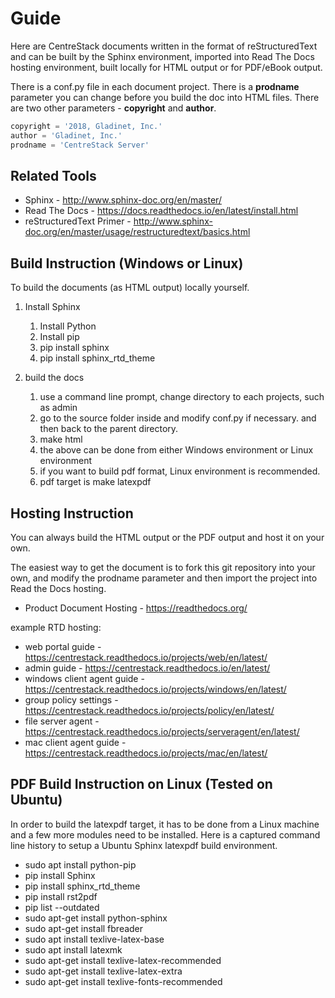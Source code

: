 # Guide

Here are CentreStack documents written in the format of reStructuredText and can be built by the Sphinx environment, imported
into Read The Docs hosting environment, built locally for HTML output or for PDF/eBook output.

There is a conf.py file in each document project. There is a **prodname** parameter you can change before you build the doc into HTML files. There are two other parameters - **copyright** and **author**.

```python
copyright = '2018, Gladinet, Inc.'
author = 'Gladinet, Inc.'
prodname = 'CentreStack Server'
```

## Related Tools

* Sphinx - http://www.sphinx-doc.org/en/master/
* Read The Docs - https://docs.readthedocs.io/en/latest/install.html
* reStructuredText Primer - http://www.sphinx-doc.org/en/master/usage/restructuredtext/basics.html

## Build Instruction (Windows or Linux)

To build the documents (as HTML output) locally yourself.
1. Install Sphinx

    1. Install Python
    1. Install pip
    1. pip install sphinx
    1. pip install sphinx_rtd_theme
    
1. build the docs

    1. use a command line prompt, change directory to each projects, such as admin
    1. go to the source folder inside and modify conf.py if necessary.  and then back to the parent directory.
    1. make html
    1. the above can be done from either Windows environment or Linux environment
    1. if you want to build pdf format, Linux environment is recommended.
    1. pdf target is make latexpdf
    
## Hosting Instruction

You can always build the HTML output or the PDF output and host it on your own.

The easiest way to get the document is to fork this git repository into your own, and modify the prodname parameter and then import 
the project into Read the Docs hosting.

* Product Document Hosting - https://readthedocs.org/

example RTD hosting:

* web portal guide - https://centrestack.readthedocs.io/projects/web/en/latest/
* admin guide - https://centrestack.readthedocs.io/en/latest/
* windows client agent guide - https://centrestack.readthedocs.io/projects/windows/en/latest/
* group policy settings - https://centrestack.readthedocs.io/projects/policy/en/latest/
* file server agent - https://centrestack.readthedocs.io/projects/serveragent/en/latest/
* mac client agent guide - https://centrestack.readthedocs.io/projects/mac/en/latest/
    
## PDF Build Instruction on Linux (Tested on Ubuntu)

In order to build the latexpdf target, it has to be done from a Linux machine and a few more modules need to be installed. Here is a captured command line history to setup a Ubuntu Sphinx latexpdf build environment.

  *  sudo apt install python-pip
  *  pip install Sphinx
  *  pip install sphinx_rtd_theme
  *  pip install rst2pdf
  *  pip list --outdated
  *  sudo apt-get install python-sphinx
  *  sudo apt-get install fbreader
  *  sudo apt install texlive-latex-base
  *  sudo apt install latexmk
  *  sudo apt-get install texlive-latex-recommended
  *  sudo apt-get install texlive-latex-extra
  *  sudo apt-get install texlive-fonts-recommended
